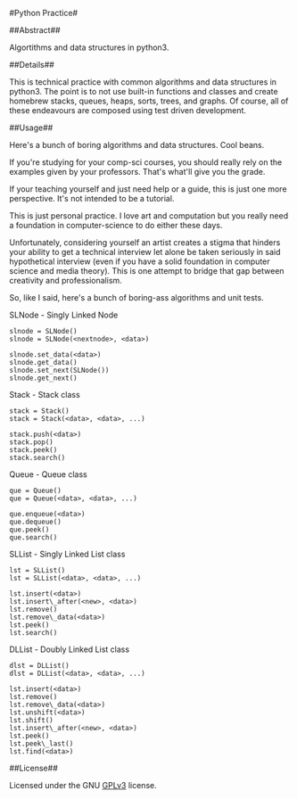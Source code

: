 #Python Practice#

##Abstract##

Algortithms and data structures in python3.

##Details##

This is technical practice with common algorithms and data structures in python3. The point is to not use built-in functions and classes and create homebrew stacks, queues, heaps, sorts, trees, and graphs. Of course, all of these endeavours are composed using test driven development.

##Usage##

Here's a bunch of boring algorithms and data structures. Cool beans.

If you're studying for your comp-sci courses, you should really rely on the examples given by your professors. That's what'll give you the grade.

If your teaching yourself and just need help or a guide, this is just one more perspective. It's not intended to be a tutorial.

This is just personal practice. I love art and computation but you really need a foundation in computer-science to do either these days.

Unfortunately, considering yourself an artist creates a stigma that hinders your ability to get a technical interview let alone be taken seriously in said hypothetical interview (even if you have a solid foundation in computer science and media theory). This is one attempt to bridge that gap between creativity and professionalism. 

So, like I said, here's a bunch of boring-ass algorithms and unit tests.

SLNode - Singly Linked Node

```
slnode = SLNode()
slnode = SLNode(<nextnode>, <data>)

slnode.set_data(<data>)
slnode.get_data()
slnode.set_next(SLNode())
slnode.get_next()
```

Stack - Stack class

```
stack = Stack()
stack = Stack(<data>, <data>, ...)

stack.push(<data>)
stack.pop()
stack.peek()
stack.search()
```

Queue - Queue class

```
que = Queue()
que = Queue(<data>, <data>, ...)

que.enqueue(<data>)
que.dequeue()
que.peek()
que.search()
```

SLList - Singly Linked List class

```
lst = SLList()
lst = SLList(<data>, <data>, ...)

lst.insert(<data>)
lst.insert\_after(<new>, <data>)
lst.remove()
lst.remove\_data(<data>)
lst.peek()
lst.search()
```

DLList - Doubly Linked List class

```
dlst = DLList()
dlst = DLList(<data>, <data>, ...)

lst.insert(<data>)
lst.remove()
lst.remove\_data(<data>)
lst.unshift(<data>)
lst.shift()
lst.insert\_after(<new>, <data>)
lst.peek()
lst.peek\_last()
lst.find(<data>)
```
##License##

Licensed under the GNU [GPLv3](https://www.gnu.org/licenses/gpl-3.0.en.html) license.
